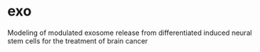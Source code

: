 # exo
Modeling of modulated exosome release from differentiated induced neural stem cells for the treatment of brain cancer

